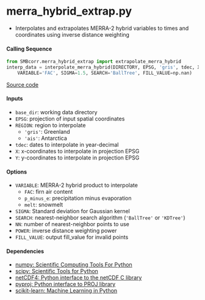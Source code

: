 merra_hybrid_extrap.py
======================

- Interpolates and extrapolates MERRA-2 hybrid variables to times and coordinates using inverse distance weighting

#### Calling Sequence
```python
from SMBcorr.merra_hybrid_extrap import extrapolate_merra_hybrid
interp_data = interpolate_merra_hybrid(DIRECTORY, EPSG, 'gris', tdec, X, Y,
    VARIABLE='FAC', SIGMA=1.5, SEARCH='BallTree', FILL_VALUE=np.nan)
```
[Source code](https://github.com/tsutterley/SMBcorr/blob/master/SMBcorr/merra_hybrid_extrap.py)

#### Inputs
- `base_dir`: working data directory
- `EPSG`: projection of input spatial coordinates  
- `REGION`: region to interpolate
    * `'gris'`: Greenland
    * `'ais'`: Antarctica
- `tdec`: dates to interpolate in year-decimal  
- `X`: x-coordinates to interpolate in projection EPSG  
- `Y`: y-coordinates to interpolate in projection EPSG  

#### Options
- `VARIABLE`: MERRA-2 hybrid product to interpolate  
    * `FAC`: firn air content
    * `p_minus_e`: precipitation minus evaporation
    * `melt`: snowmelt
- `SIGMA`: Standard deviation for Gaussian kernel  
- `SEARCH`: nearest-neighbor search algorithm (`'BallTree'` or `'KDTree'`)  
- `NN`: number of nearest-neighbor points to use  
- `POWER`: inverse distance weighting power  
- `FILL_VALUE`: output fill_value for invalid points  

#### Dependencies
- [numpy: Scientific Computing Tools For Python](https://numpy.org)  
- [scipy: Scientific Tools for Python](https://docs.scipy.org/doc//)  
- [netCDF4: Python interface to the netCDF C library](https://unidata.github.io/netcdf4-python/netCDF4/index.html)  
- [pyproj: Python interface to PROJ library](https://pypi.org/project/pyproj/)  
- [scikit-learn: Machine Learning in Python](https://scikit-learn.org/stable/index.html)
